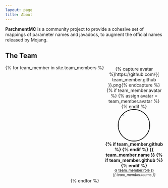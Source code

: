 ```yaml
---
layout: page
title: About
---
```


**ParchmentMC** is a community project to provide a cohesive set of mappings of parameter names and javadocs, to augment the official names released by Mojang.

## The Team

<style>
.team-container {
  margin: 1em auto;
  display: flex;
  flex-flow: row wrap;
  justify-content: space-evenly;
  align-content: space-around;
  text-align: center;
}

.team-container .member {
  margin: 0.25em;
  flex: 1 0 8.1em;
}

.team-container .avatar {
  width: 7em;
  height: 7em;
  border: 2px solid black;
  border-radius: 100%;
}

.team-container .name {
  font-weight: bold;
  font-size: 1.0em;
}

.team-container .name a {
  text-decoration: none;
  color: inherit;
}

.team-container .role {
  font-weight: 500;
  text-decoration: underline;
  font-size: 0.8em;
}

.team-container .teams {
  font-style: italic;
  font-size: 0.8em;
}

@media (max-width)
</style>

<div class="team-container">
{% for team_member in site.team_members %}
  <div class="member">
    {% capture avatar %}https://github.com/{{ team_member.github }}.png{% endcapture %}
    {% if team_member.avatar %} {% assign avatar = team_member.avatar %} {% endif %}
    <img class="avatar" src="{{ avatar }}">
    <div class="name">
    {% if team_member.github %} <a href="https://github.com/{{ team_member.github }}"> {% endif %}
    {{ team_member.name }}
    {% if team_member.github %} </a> {% endif %}
    </div>
    <div class="role">{{ team_member.role }}</div>
    <div class="teams">{{ team_member.teams }}</div>
  </div>
{% endfor %}
</div>
